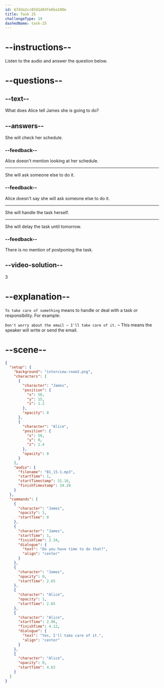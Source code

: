 ```yaml
---
id: 67dda2cc03d1d84fe6ba100e
title: Task 25
challengeType: 19
dashedName: task-25
---
```


<!-- (Audio) James: Do you have time to do that? Alice: Yes, I'll take care of it. -->

# --instructions--

Listen to the audio and answer the question below.

# --questions--

## --text--

What does Alice tell James she is going to do?

## --answers--

She will check her schedule.

### --feedback--

Alice doesn't mention looking at her schedule.

---

She will ask someone else to do it.

### --feedback--

Alice doesn't say she will ask someone else to do it.

---

She will handle the task herself.

---

She will delay the task until tomorrow.

### --feedback--

There is no mention of postponing the task.

## --video-solution--

3

# --explanation--

`To take care of something` means to handle or deal with a task or responsibility. For example:

`Don't worry about the email — I'll take care of it.` – This means the speaker will write or send the email.

# --scene--

```json
{
  "setup": {
    "background": "interview-room2.png",
    "characters": [
      {
        "character": "James",
        "position": {
          "x": 50,
          "y": 15,
          "z": 1.2
        },
        "opacity": 0
      },
      {
        "character": "Alice",
        "position": {
          "x": 50,
          "y": 0,
          "z": 1.4
        },
        "opacity": 0
      }
    ],
    "audio": {
      "filename": "B1_15-1.mp3",
      "startTime": 1,
      "startTimestamp": 31.16,
      "finishTimestamp": 34.28
    }
  },
  "commands": [
    {
      "character": "James",
      "opacity": 1,
      "startTime": 0
    },
    {
      "character": "James",
      "startTime": 1,
      "finishTime": 2.34,
      "dialogue": {
        "text": "Do you have time to do that?",
        "align": "center"
      }
    },
    {
      "character": "James",
      "opacity": 0,
      "startTime": 2.65
    },
    {
      "character": "Alice",
      "opacity": 1,
      "startTime": 2.65
    },
    {
      "character": "Alice",
      "startTime": 2.96,
      "finishTime": 4.12,
      "dialogue": {
        "text": "Yes, I'll take care of it.",
        "align": "center"
      }
    },
    {
      "character": "Alice",
      "opacity": 0,
      "startTime": 4.62
    }
  ]
}
```

